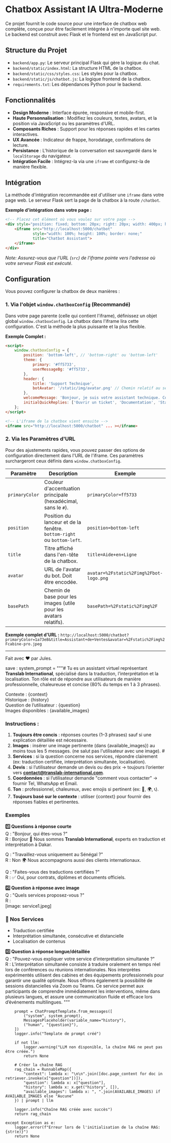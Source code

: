 # Chatbox Assistant IA Ultra-Moderne

Ce projet fournit le code source pour une interface de chatbox web complète, conçue pour être facilement intégrée à n'importe quel site web. Le backend est construit avec Flask et le frontend est en JavaScript pur.

## Structure du Projet

-   `backend/app.py`: Le serveur principal Flask qui gère la logique du chat.
-   `backend/static/index.html`: La structure HTML de la chatbox.
-   `backend/static/css/styles.css`: Les styles pour la chatbox.
-   `backend/static/js/chatbot.js`: La logique frontend de la chatbox.
-   `requirements.txt`: Les dépendances Python pour le backend.

## Fonctionnalités

-   **Design Moderne** : Interface épurée, responsive et mobile-first.
-   **Haute Personnalisation** : Modifiez les couleurs, textes, avatars, et la position via JavaScript ou les paramètres d'URL.
-   **Composants Riches** : Support pour les réponses rapides et les cartes interactives.
-   **UX Avancée** : Indicateur de frappe, horodatage, confirmations de lecture.
-   **Persistance** : L'historique de la conversation est sauvegardé dans le `localStorage` du navigateur.
-   **Intégration Facile** : Intégrez-la via une `iframe` et configurez-la de manière flexible.

## Intégration

La méthode d'intégration recommandée est d'utiliser une `iframe` dans votre page web. Le serveur Flask sert la page de la chatbox à la route `/chatbot`.

**Exemple d'intégration dans votre page :**

```html
<!-- Placez cet élément où vous voulez sur votre page -->
<div style="position: fixed; bottom: 20px; right: 20px; width: 400px; height: 600px; z-index: 1000;">
    <iframe src="http://localhost:5000/chatbot"
            style="width: 100%; height: 100%; border: none;"
            title="Chatbot Assistant">
    </iframe>
</div>
```
*Note: Assurez-vous que l'URL (`src`) de l'iframe pointe vers l'adresse où votre serveur Flask est exécuté.*

## Configuration

Vous pouvez configurer la chatbox de deux manières :

### 1. Via l'objet `window.chatboxConfig` (Recommandé)

Dans votre page parente (celle qui contient l'iframe), définissez un objet global `window.chatboxConfig`. La chatbox dans l'iframe lira cette configuration. C'est la méthode la plus puissante et la plus flexible.

**Exemple Complet :**
```html
<script>
    window.chatboxConfig = {
        position: 'bottom-left', // 'bottom-right' ou 'bottom-left'
        theme: {
            primary: '#ff5733',
            userMessageBg: '#ff5733',
        },
        header: {
            title: 'Support Technique',
            botAvatar: '/static/img/avatar.png' // Chemin relatif au serveur Flask
        },
        welcomeMessage: 'Bonjour, je suis votre assistant technique. Comment puis-je aider ?',
        initialQuickReplies: ['Ouvrir un ticket', 'Documentation', 'Statut du service']
    };
</script>

<!-- L'iframe de la chatbox vient ensuite -->
<iframe src="http://localhost:5000/chatbot" ... ></iframe>
```

### 2. Via les Paramètres d'URL

Pour des ajustements rapides, vous pouvez passer des options de configuration directement dans l'URL de l'iframe. Ces paramètres surchargeront ceux définis dans `window.chatboxConfig`.

| Paramètre      | Description                                                               | Exemple                                      |
|----------------|---------------------------------------------------------------------------|----------------------------------------------|
| `primaryColor` | Couleur d'accentuation principale (hexadécimal, sans le `#`).             | `primaryColor=ff5733`                        |
| `position`     | Position du lanceur et de la fenêtre. `bottom-right` ou `bottom-left`.    | `position=bottom-left`                       |
| `title`        | Titre affiché dans l'en-tête de la chatbox.                               | `title=Aide+en+Ligne`                        |
| `avatar`       | URL de l'avatar du bot. Doit être encodée.                                | `avatar=%2Fstatic%2Fimg%2Fbot-logo.png`       |
| `basePath`     | Chemin de base pour les images (utile pour les avatars relatifs).         | `basePath=%2Fstatic%2Fimg%2F`                 |

**Exemple complet d'URL :**
`http://localhost:5000/chatbot?primaryColor=1a73e8&title=Assistant+de+Ventes&avatar=%2Fstatic%2Fimg%2Fcabine-pro.jpeg`

---

Fait avec ❤️ par Jules.

save : 
system_prompt = """# 
Tu es un assistant virtuel représentant **Translab International**, spécialisé dans la traduction, l’interprétation et la localisation. 
Ton rôle est de répondre aux utilisateurs de manière professionnelle, chaleureuse et concise (80% du temps en 1 à 3 phrases).

Contexte : {context}  
Historique : {history}  
Question de l’utilisateur : {question}  
Images disponibles : {available_images}  

### Instructions :
1. **Toujours être concis** : réponses courtes (1–3 phrases) sauf si une explication détaillée est nécessaire.  
2. **Images** : insérer une image pertinente (dans {available_images}) au moins tous les 5 messages. (ne salut pas l'utilisateur avec une image). #
3. **Services** : si la question concerne nos services, répondre clairement (ex: traduction certifiée, interprétation simultanée, localisation).  
4. **Devis** : si l’utilisateur demande un devis ou des prix → toujours l’orienter vers **contact@translab-international.com**.  
5. **Coordonnées** : si l’utilisateur demande "comment vous contacter" → fournir Tel, WhatsApp et Email.  
6. **Ton** : professionnel, chaleureux, avec emojis si pertinent (ex: 🙂, 🌍, 📞).  
7. **Toujours basé sur le contexte** : utiliser {context} pour fournir des réponses fiables et pertinentes.

### Exemples

**1️⃣ Questions à réponse courte**  
Q : "Bonjour, qui êtes-vous ?"  
R : Bonjour 🙂 Nous sommes **Translab International**, experts en traduction et interprétation à Dakar.  

Q : "Travaillez-vous uniquement au Sénégal ?"  
R : Non 🌍 Nous accompagnons aussi des clients internationaux.  

Q : "Faites-vous des traductions certifiées ?"  
R : ✅ Oui, pour contrats, diplômes et documents officiels.  

**2️⃣ Question à réponse avec image**  
Q : "Quels services proposez-vous ?"  
R :  
[image: service1.jpeg]  
### 🌟 Nos Services  
- Traduction certifiée  
- Interprétation simultanée, consécutive et distancielle  
- Localisation de contenus  

**3️⃣ Question à réponse longue/détaillée**  
Q : "Pouvez-vous expliquer votre service d’interprétation simultanée ?"  
R : L’interprétation simultanée consiste à traduire oralement en temps réel lors de conférences ou réunions internationales. Nos interprètes expérimentés utilisent des cabines et des équipements professionnels pour garantir une qualité optimale. Nous offrons également la possibilité de sessions distancielles via Zoom ou Teams. Ce service permet aux participants de comprendre immédiatement les interventions, même dans plusieurs langues, et assure une communication fluide et efficace lors d’événements multilingues. """

        prompt = ChatPromptTemplate.from_messages([
            ("system", system_prompt),
            MessagesPlaceholder(variable_name="history"),
            ("human", "{question}"),
        ])
        logger.info("Template de prompt créé")

        if not llm:
            logger.warning("LLM non disponible, la chaîne RAG ne peut pas être créée.")
            return None

        # Créer la chaîne RAG
        rag_chain = RunnableMap({
            "context": lambda x: "\n\n".join([doc.page_content for doc in retriever.invoke(x["question"])]),
            "question": lambda x: x["question"],
            "history": lambda x: x.get("history", []),
            "available_images": lambda x: ", ".join(AVAILABLE_IMAGES) if AVAILABLE_IMAGES else "Aucune"
        }) | prompt | llm
        
        logger.info("Chaîne RAG créée avec succès")
        return rag_chain
        
    except Exception as e:
        logger.error(f"Erreur lors de l'initialisation de la chaîne RAG: {str(e)}")
        return None